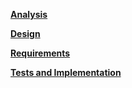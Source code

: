 **[Analysis](02.analysis/US08-analysis.md)**

**[Design](03.design/US08-design.md)**

**[Requirements](01.requirements-engineering/US08-requirements.md)**

**[Tests and Implementation](04.tests-and-implementation/US08-tests-and-implementation.md)**
